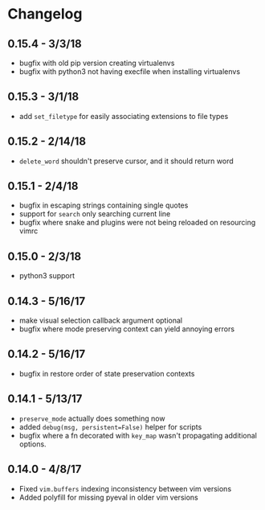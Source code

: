 # Changelog

## 0.15.4 - 3/3/18
* bugfix with old pip version creating virtualenvs
* bugfix with python3 not having execfile when installing virtualenvs

## 0.15.3 - 3/1/18
* add `set_filetype` for easily associating extensions to file types

## 0.15.2 - 2/14/18
* `delete_word` shouldn't preserve cursor, and it should return word

## 0.15.1 - 2/4/18
* bugfix in escaping strings containing single quotes
* support for `search` only searching current line
* bugfix where snake and plugins were not being reloaded on resourcing vimrc

## 0.15.0 - 2/3/18
* python3 support

## 0.14.3 - 5/16/17
* make visual selection callback argument optional
* bugfix where mode preserving context can yield annoying errors

## 0.14.2 - 5/16/17
* bugfix in restore order of state preservation contexts

## 0.14.1 - 5/13/17
* `preserve_mode` actually does something now
* added `debug(msg, persistent=False)` helper for scripts
* bugfix where a fn decorated with `key_map` wasn't propagating additional options.

## 0.14.0 - 4/8/17
* Fixed `vim.buffers` indexing inconsistency between vim versions
* Added polyfill for missing pyeval in older vim versions
